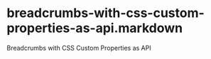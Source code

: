 # breadcrumbs-with-css-custom-properties-as-api.markdown
Breadcrumbs with CSS Custom Properties as API
